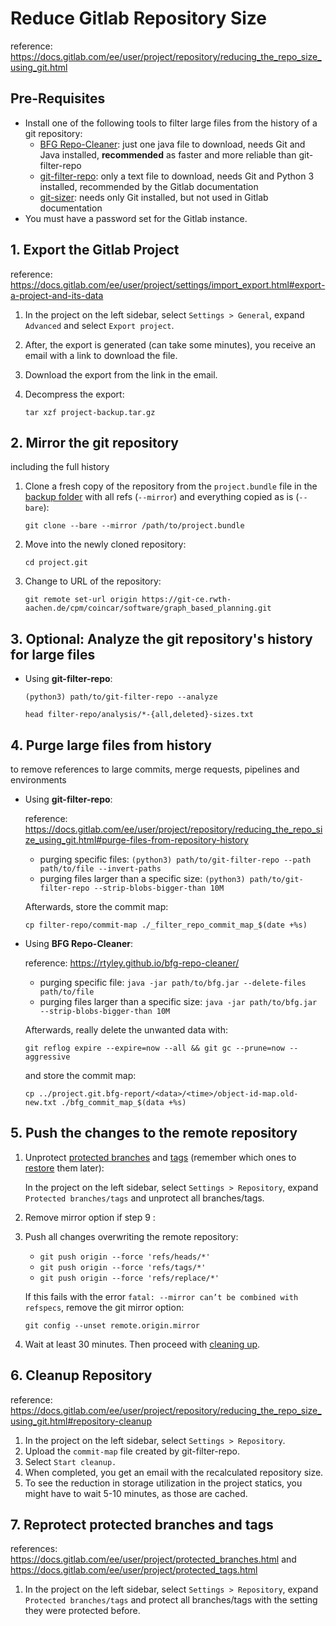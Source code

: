 # Reduce Gitlab Repository Size
reference: https://docs.gitlab.com/ee/user/project/repository/reducing_the_repo_size_using_git.html


## Pre-Requisites
- Install one of the following tools to filter large files from the history of a git repository:
  - [BFG Repo-Cleaner](https://rtyley.github.io/bfg-repo-cleaner/): just one java file to download, needs Git and Java installed, **recommended** as faster and more reliable than git-filter-repo
  - [git-filter-repo](https://github.com/newren/git-filter-repo/blob/main/INSTALL.md): only a text file to download, needs Git and Python 3 installed, recommended by the Gitlab documentation
  - [git-sizer](https://github.com/github/git-sizer#getting-started): needs only Git installed, but not used in Gitlab documentation
- You must have a password set for the Gitlab instance.


## 1. Export the Gitlab Project
reference: https://docs.gitlab.com/ee/user/project/settings/import_export.html#export-a-project-and-its-data
1. In the project on the left sidebar, select ```Settings > General```, expand ```Advanced``` and select ```Export project```.
2. After, the export is generated (can take some minutes), you receive an email with a link to download the file.
3. Download the export from the link in the email.
4. Decompress the export:

    ```tar xzf project-backup.tar.gz```


## 2. Mirror the git repository
including the full history

1. Clone a fresh copy of the repository from the ```project.bundle``` file in the [backup folder](#1-export-the-gitlab-project) with all refs (```--mirror```) and everything copied as is (```--bare```):
    
    ```git clone --bare --mirror /path/to/project.bundle```
2. Move into the newly cloned repository:
   
   ```cd project.git```
3. Change to URL of the repository:

    ```git remote set-url origin https://git-ce.rwth-aachen.de/cpm/coincar/software/graph_based_planning.git```


## 3. Optional: Analyze the git repository's history for large files

* Using **git-filter-repo**:

    ```(python3) path/to/git-filter-repo --analyze```

    ```head filter-repo/analysis/*-{all,deleted}-sizes.txt```


## 4. Purge large files from history
to remove references to large commits, merge requests, pipelines and environments

* Using **git-filter-repo**:

  reference: https://docs.gitlab.com/ee/user/project/repository/reducing_the_repo_size_using_git.html#purge-files-from-repository-history

   - purging specific files: ```(python3) path/to/git-filter-repo --path path/to/file --invert-paths```
   - purging files larger than a specific size: ```(python3) path/to/git-filter-repo --strip-blobs-bigger-than 10M```

  Afterwards, store the commit map:

    ```cp filter-repo/commit-map ./_filter_repo_commit_map_$(date +%s)```

* Using **BFG Repo-Cleaner**:

  reference: https://rtyley.github.io/bfg-repo-cleaner/

  - purging specific file: ```java -jar path/to/bfg.jar --delete-files path/to/file```
  - purging files larger than a specific size: ```java -jar path/to/bfg.jar --strip-blobs-bigger-than 10M```

  Afterwards, really delete the unwanted data with:

  ```git reflog expire --expire=now --all && git gc --prune=now --aggressive```

  and store the commit map:

  ```cp ../project.git.bfg-report/<data>/<time>/object-id-map.old-new.txt ./bfg_commit_map_$(data +%s)```


## 5. Push the changes to the remote repository

1. Unprotect [protected branches](https://docs.gitlab.com/ee/user/project/protected_tags.html) and [tags](https://docs.gitlab.com/ee/user/project/protected_tags.html) (remember which ones to [restore](#4-reprotect-protected-branches-and-tags) them later):

    In the project on the left sidebar, select ```Settings > Repository```, expand ```Protected branches/tags``` and unprotect all branches/tags.
2. Remove mirror option if step 9 :
3.  Push all changes overwriting the remote repository:
    - ```git push origin --force 'refs/heads/*'```
    - ```git push origin --force 'refs/tags/*'```
    - ```git push origin --force 'refs/replace/*'```

    If this fails with the error ```fatal: --mirror can’t be combined with refspecs```, remove the git mirror option:

    ```git config --unset remote.origin.mirror```

4. Wait at least 30 minutes. Then proceed with [cleaning up](#3-cleanup-repository).


## 6. Cleanup Repository
reference: https://docs.gitlab.com/ee/user/project/repository/reducing_the_repo_size_using_git.html#repository-cleanup

1. In the project on the left sidebar, select ```Settings > Repository```.
2. Upload the ```commit-map``` file created by git-filter-repo.
3. Select ```Start cleanup.```
4. When completed, you get an email with the recalculated repository size.
5. To see the reduction in storage utilization in the project statics, you might have to wait 5-10 minutes, as those are cached.


## 7. Reprotect protected branches and tags
references: https://docs.gitlab.com/ee/user/project/protected_branches.html and https://docs.gitlab.com/ee/user/project/protected_tags.html

1. In the project on the left sidebar, select ```Settings > Repository```, expand ```Protected branches/tags``` and protect all branches/tags with the setting they were protected before.
